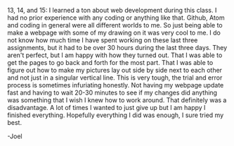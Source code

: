 13, 14, and 15: I learned a ton about web development during this class. I had no prior experience with any coding or anything like that. Github, Atom and coding in general were all different worlds to me. So just being able to make a webpage with some of my drawing on it was very cool to me. I do not know how much time I have spent working on these last three assignments, but it had to be over 30 hours during the last three days. They aren't perfect, but I am happy with how they turned out. That I was able to get the pages to go back and forth for the most part. That I was able to figure out how to make my pictures lay out side by side next to each other and not just in a singular vertical line.  This is very tough, the trial and error process is sometimes infuriating honestly. Not having my webpage update fast and having to wait 20-30 minutes to see if my changes did anything was something that I wish I knew how to work around. That definitely was a disadvantage. A lot of times I wanted to just give up but I am happy I finished everything. Hopefully everything I did was enough, I sure tried my best.

  -Joel
